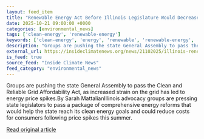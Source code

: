 ```yaml
---
layout: feed_item
title: "Renewable Energy Act Before Illinois Legislature Would Decrease Stress on Ratepayers, Advocates Say"
date: 2025-10-21 09:00:00 +0000
categories: [environmental_news]
tags: ['clean-energy', 'renewable-energy']
keywords: ['clean-energy', 'energy', 'renewable', 'renewable-energy', 'before']
description: "Groups are pushing the state General Assembly to pass the Clean and Reliable Grid Affordability Act, as increased strain on the grid has led to energy price ..."
external_url: https://insideclimatenews.org/news/21102025/illinois-renewable-energy-act-grid-strain-battery-storage/
is_feed: true
source_feed: "Inside Climate News"
feed_category: "environmental_news"
---
```


Groups are pushing the state General Assembly to pass the Clean and Reliable Grid Affordability Act, as increased strain on the grid has led to energy price spikes.By Sarah MattalianIllinois advocacy groups are pressing state legislators to pass a package of comprehensive energy reforms that would help the state reach its clean energy goals and could reduce costs for consumers following price spikes this summer.&nbsp;

[Read original article](https://insideclimatenews.org/news/21102025/illinois-renewable-energy-act-grid-strain-battery-storage/)
